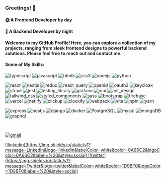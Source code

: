 ### Greetings! 👋

#### 🌞 A Frontend Developer by day

#### 🌙 A Backend Developer by night

#### Welcome to my GitHub Profile! Here, you can explore a collection of my projects, ranging from sleek frontend designs to powerful backend solutions. Please feel free to reach out and contact me.

#### Some of My Skills:

<p>

![typescript](https://img.shields.io/static/v1?message=TypeScript&logo=typescript&labelColor=white&color=3178C6&logoColor=3178C6&label=%20) ![javascript](https://img.shields.io/static/v1?message=JavaScript&logo=javascript&labelColor=white&color=F7DF1E&logoColor=F7DF1E&label=%20) ![html5](https://img.shields.io/static/v1?message=HTML5&logo=html5&labelColor=white&color=E34F26&logoColor=E34F26&label=%20) ![css3](https://img.shields.io/static/v1?message=CSS3&logo=css3&labelColor=white&color=1572B6&logoColor=1572B6&label=%20) ![nodejs](https://img.shields.io/static/v1?message=Node.js&logo=node.js&labelColor=white&color=339933&logoColor=339933&label=%20) ![python](https://img.shields.io/static/v1?message=Python&logo=python&labelColor=white&color=3776AB&logoColor=3776AB&label=%20)

</p>

<p>

![react](https://img.shields.io/static/v1?message=React&logo=react&labelColor=white&color=61DAFB&logoColor=61DAFB&label=%20) ![nextjs](https://img.shields.io/static/v1?message=Next.js&logo=next.js&labelColor=white&color=000000&logoColor=000000&label=%20) ![redux](https://img.shields.io/static/v1?message=Redux&logo=redux&labelColor=white&color=764ABC&logoColor=764ABC&label=%20) ![react_query](https://img.shields.io/static/v1?message=React%20Query&logo=react%20query&labelColor=white&color=FF4154&logoColor=FF4154&label=%20) ![openid](https://img.shields.io/static/v1?message=OpenID&logo=openid&labelColor=white&color=F78C40&logoColor=F78C40&label=%20) ![oauth2](https://img.shields.io/static/v1?message=OAuth%202.0&color=000&label=%20) ![keycloak](https://img.shields.io/static/v1?message=Keycloak&color=0C86A5&label=%20) ![stripe](https://img.shields.io/static/v1?message=Stripe&logo=stripe&labelColor=white&color=008CDD&logoColor=008CDD&label=%20) ![jest](https://img.shields.io/static/v1?message=Jest&logo=jest&labelColor=white&color=C21325&logoColor=C21325&label=%20) ![testing_library](https://img.shields.io/static/v1?message=Testing%20Library&logo=testing%20library&labelColor=white&color=E33332&logoColor=E33332&label=%20) ![grafana](https://img.shields.io/static/v1?message=Grafana&logo=grafana&labelColor=white&color=F46800&logoColor=F46800&label=%20) ![mui](https://img.shields.io/static/v1?message=Mui&logo=mui&labelColor=white&color=007FFF&logoColor=007FFF&label=%20) ![ant_design](https://img.shields.io/static/v1?message=Ant%20Design&logo=Ant%20Design&labelColor=white&color=0170FE&logoColor=0170FE&label=%20) ![tailwind_css](https://img.shields.io/static/v1?message=Tailwind%20CSS&logo=Tailwind%20CSS&labelColor=white&color=06B6D4&logoColor=06B6D4&label=%20) ![styled_components](https://img.shields.io/static/v1?message=Styled%20Components&logo=styled-components&labelColor=white&color=DB7093&logoColor=DB7093&label=%20) ![sass](https://img.shields.io/static/v1?message=Sass&logo=sass&labelColor=white&color=CC6699&logoColor=CC6699&label=%20) ![bootstrap](https://img.shields.io/static/v1?message=Bootstrap&logo=bootstrap&labelColor=white&color=7952B3&logoColor=7952B3&label=%20) ![firebase](https://img.shields.io/static/v1?message=Firebase&logo=firebase&labelColor=white&color=FFCA28&logoColor=FFCA28&label=%20) ![vercel](https://img.shields.io/static/v1?message=Vercel&logo=vercel&labelColor=white&color=000000&logoColor=000000&label=%20) ![netlify](https://img.shields.io/static/v1?message=Netlify&logo=netlify&labelColor=white&color=00C7B7&logoColor=00C7B7&label=%20) ![clickup](https://img.shields.io/static/v1?message=ClickUp&logo=clickup&labelColor=white&color=7B68EE&logoColor=7B68EE&label=%20) ![clockify](https://img.shields.io/static/v1?message=Clockify&logo=clockify&labelColor=white&color=03A9F4&logoColor=03A9F4&label=%20) ![webpack](https://img.shields.io/static/v1?message=Webpack&logo=webpack&labelColor=white&color=8DD6F9&logoColor=8DD6F9&label=%20) ![vite](https://img.shields.io/static/v1?message=Vite&logo=vite&labelColor=white&color=646CFF&logoColor=646CFF&label=%20) ![npm](https://img.shields.io/static/v1?message=Npm&logo=npm&labelColor=white&color=CB3837&logoColor=CB3837&label=%20) ![yarn](https://img.shields.io/static/v1?message=Yarn&logo=Yarn&labelColor=white&color=2C8EBB&logoColor=2C8EBB&label=%20)

</p>

<p>

![express](https://img.shields.io/static/v1?message=Express&logo=Express&labelColor=white&color=000000&logoColor=000000&label=%20) ![nestjs](https://img.shields.io/static/v1?message=NestJS&logo=nestjs&labelColor=white&color=E0234E&logoColor=E0234E&label=%20) ![django](https://img.shields.io/static/v1?message=Django&logo=django&labelColor=white&color=092E20&logoColor=092E20&label=%20) ![docker](https://img.shields.io/static/v1?message=Docker&logo=docker&labelColor=white&color=2496ED&logoColor=2496ED&label=%20) ![PostgreSQL](https://img.shields.io/static/v1?message=PostgreSQL&logo=postgresql&labelColor=white&color=4169E1&logoColor=4169E1&label=%20) ![mysql](https://img.shields.io/static/v1?message=MySQL&logo=mysql&labelColor=white&color=4479A1&logoColor=4479A1&label=%20) ![mongoDB](https://img.shields.io/static/v1?message=MongoDB&logo=mongodb&labelColor=white&color=47A248&logoColor=47A248&label=%20) ![graphql](https://img.shields.io/static/v1?message=GraphQL&logo=graphql&labelColor=white&color=E10098&logoColor=E10098&label=%20)

</p>

<br/>

<p>

<a href="mailto:tarnilok@gmail.com" target="_blank">![gmail](https://img.shields.io/static/v1?message=Gmail&logo=gmail&labelColor=white&color=ea4335&logoColor=ea4335&label=%20)</a>

<a href="https://www.linkedin.com/in/koray-eker/" target="_blank">
![linkedin](https://img.shields.io/static/v1?message=Linkedin&logo=linkedin&labelColor=white&color=0A66C2&logoColor=0A66C2&label=%20&style=social) 
</a>

<a href="https://www.twitter.com/tarnilok" target="_blank">
![twitter](https://img.shields.io/static/v1?message=Twitter&logo=twitter&labelColor=white&color=1D9BF0&logoColor=1D9BF0&label=%20&style=social)
</a>



</p>
